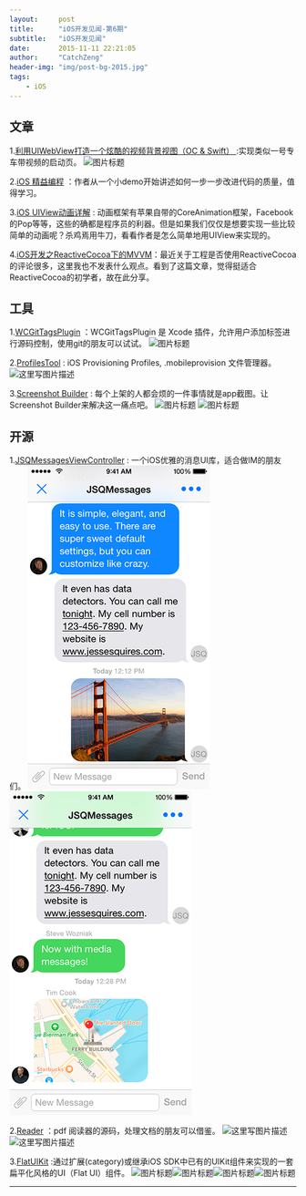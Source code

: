 ```yaml
---
layout:     post
title:      "iOS开发见闻-第6期"
subtitle:   "iOS开发见闻"
date:       2015-11-11 22:21:05
author:     "CatchZeng"
header-img: "img/post-bg-2015.jpg"
tags:
    - iOS
---
```

<span id="busuanzi_container_page_pv"></span>

## 文章
1.[利用UIWebView打造一个炫酷的视频背景视图（OC & Swift） ](http://www.cocoachina.com/ios/20151023/13860.html) :实现类似一号专车带视频的启动页。
![图片标题](http://cc.cocimg.com/api/uploads/20151022/1445484839865511.gif)

2.[iOS 精益编程](http://blog.csdn.net/uxyheaven/article/details/49226175) ：作者从一个小demo开始讲述如何一步一步改进代码的质量，值得学习。

3.[iOS UIView动画详解](http://blog.csdn.net/chenyufeng1991/article/details/49779011) :  动画框架有苹果自带的CoreAnimation框架，Facebook的Pop等等，这些的确都是程序员的利器。但是如果我们仅仅是想要实现一些比较简单的动画呢？杀鸡焉用牛刀，看看作者是怎么简单地用UIView来实现的。

4.[iOS开发之ReactiveCocoa下的MVVM](http://www.cnblogs.com/ludashi/p/4925042.html)：最近关于工程是否使用ReactiveCocoa的评论很多，这里我也不发表什么观点。看到了这篇文章，觉得挺适合ReactiveCocoa的初学者，故在此分享。


## 工具
1.[WCGitTagsPlugin](https://github.com/wczekalski/WCGitTagsPlugin) ：WCGitTagsPlugin 是 Xcode 插件，允许用户添加标签进行源码控制，使用git的朋友可以试试。
![图片标题](https://github.com/wczekalski/WCGitTagsPlugin/raw/master/Resources/revealed.png)


2.[ProfilesTool](https://github.com/shaojiankui/ProfilesTool) : iOS Provisioning Profiles, .mobileprovision 文件管理器。
![这里写图片描述](https://raw.githubusercontent.com/shaojiankui/ProfilesTool/master/demo.png)

3.[Screenshot Builder](https://launchkit.io/screenshots) : 每个上架的人都会烦的一件事情就是app截图。让Screenshot Builder来解决这一痛点吧。
![图片标题](https://d2kfjaekmjmy1l.cloudfront.net/images/screenshots/marketing/billboard-v639678a510ce.png)
![图片标题](https://d2kfjaekmjmy1l.cloudfront.net/images/screenshots/marketing/design-v0ef096c204e7.png)


## 开源
1.[JSQMessagesViewController](https://github.com/jessesquires/JSQMessagesViewController) : 一个iOS优雅的消息UI库，适合做IM的朋友们。
![这里写图片描述](https://raw.githubusercontent.com/jessesquires/JSQMessagesViewController/develop/Screenshots/screenshot0.png)![图片标题](https://raw.githubusercontent.com/jessesquires/JSQMessagesViewController/develop/Screenshots/screenshot2.png)


2.[Reader](https://github.com/vfr/Reader) ：pdf 阅读器的源码，处理文档的朋友可以借鉴。
![这里写图片描述](https://camo.githubusercontent.com/0ac2a734cb8972699aadc51995c16903153d62db/687474703a2f2f692e696d6775722e636f6d2f7938775752444e2e706e67) ![这里写图片描述](https://camo.githubusercontent.com/187e7a3c334c8a39429014063fb283e55af33009/687474703a2f2f692e696d6775722e636f6d2f6e6464543252502e706e67) 

3.[FlatUIKit](https://github.com/Grouper/FlatUIKit) :通过扩展(category)或继承iOS SDK中已有的UIKit组件来实现的一套扁平化风格的UI（Flat UI）组件。
![图片标题](https://camo.githubusercontent.com/ea8b8160ea7386cd5478f953ca861bf1bd747753/68747470733a2f2f7261772e6769746875622e636f6d2f47726f757065722f466c617455494b69742f6d61737465722f4578616d706c652f524541444d45253230696d616765732f667569627574746f6e2d736d616c6c2e676966)![图片标题](https://github.com/Grouper/FlatUIKit/raw/master/Example/README%20images/fuitextfield-small.gif)![图片标题](https://camo.githubusercontent.com/fd60f0889c5f2aea89e594a6f69eadc6a92740c6/68747470733a2f2f7261772e6769746875622e636f6d2f47726f757065722f466c617455494b69742f6d61737465722f4578616d706c652f524541444d45253230696d616765732f6675697377697463682d736d616c6c2e676966)![图片标题](https://camo.githubusercontent.com/180e6e67472cd96f52d1342d186d9f1334d22182/68747470733a2f2f7261772e6769746875622e636f6d2f47726f757065722f466c617455494b69742f6d61737465722f4578616d706c652f524541444d45253230696d616765732f667569616c657274766965772e676966)


----------

